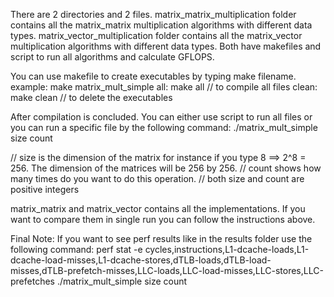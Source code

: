 There are 2 directories and 2 files. matrix_matrix_multiplication folder contains all the matrix_matrix multiplication algorithms with different data types. matrix_vector_multiplication folder contains all the matrix_vector multiplication algorithms with different data types. Both have makefiles and script to run all algorithms and calculate GFLOPS.

You can use makefile to create executables by typing make filename.
example:
    make matrix_mult_simple
all:
    make all // to compile all files
clean:
    make clean // to delete the executables

After compilation is concluded. You can either use script to run all files or you can run a specific file by the following command:
    ./matrix_mult_simple size count

// size is the dimension of the matrix for instance if you type 8 ==> 2^8 = 256. The dimension of the matrices will be 256 by 256.
// count shows how many times do you want to do this operation.
// both size and count are positive integers

matrix_matrix and matrix_vector contains all the implementations. If you want to compare them in single run you can follow the instructions above.

Final Note: If you want to see perf results like in the results folder use the following command:
    perf stat -e cycles,instructions,L1-dcache-loads,L1-dcache-load-misses,L1-dcache-stores,dTLB-loads,dTLB-load-misses,dTLB-prefetch-misses,LLC-loads,LLC-load-misses,LLC-stores,LLC-prefetches ./matrix_mult_simple size count